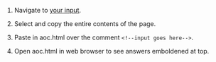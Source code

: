 1. Navigate to [your input](https://adventofcode.com/2020/day/2/input).

2. Select and copy the entire contents of the page.

3. Paste in aoc.html over the comment `<!--input goes here-->`.

4. Open aoc.html in web browser to see answers emboldened at top.
